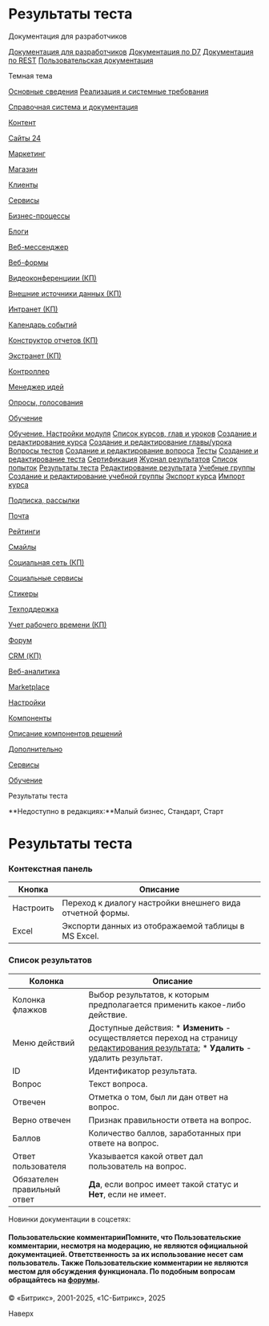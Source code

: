 # Результаты теста

Документация для разработчиков

[Документация для разработчиков](https://dev.1c-bitrix.ru/api_help/)
[Документация по D7](https://dev.1c-bitrix.ru/api_d7/)
[Документация по REST](https://dev.1c-bitrix.ru/rest_help/)
[Пользовательская документация](https://dev.1c-bitrix.ru/user_help/)

Темная тема

[Основные сведения](/user_help/index.php)
[Реализация и системные требования](/user_help/reqintro.php)

[Справочная система и документация](/user_help/help/index.php)

[Контент](/user_help/content/index.php)

[Сайты 24](/user_help/sites24/index.php)

[Маркетинг](/user_help/marketing/index.php)

[Магазин](/user_help/store/index.php)

[Клиенты](/user_help/clients/index.php)

[Сервисы](/user_help/service/index.php)

[Бизнес-процессы](/user_help/service/bizproc/index.php)

[Блоги](/user_help/service/blogs/index.php)

[Веб-мессенджер](/user_help/service/im/index.php)

[Веб-формы](/user_help/service/form/index.php)

[Видеоконференциии (КП)](/user_help/service/video/index.php)

[Внешние источники данных (КП)](/user_help/service/xdi/index.php)

[Интранет (КП)](/user_help/service/intranet/index.php)

[Календарь событий](/user_help/service/event_calendar/index.php)

[Конструктор отчетов (КП)](/user_help/service/report/index.php)

[Экстранет (КП)](/user_help/service/extranet/index.php)

[Контроллер](/user_help/service/controller/index.php)

[Менеджер идей](/user_help/service/idea/index.php)

[Опросы, голосования](/user_help/service/vote/index.php)

[Обучение](/user_help/service/learning/index.php)

[Обучение. Настройки модуля](/user_help/service/learning/settings.php)
[Список курсов, глав и уроков](/user_help/service/learning/learn_unilesson_admin.php)
[Создание и редактирование курса](/user_help/service/learning/learn_course_edit.php)
[Создание и редактирование главы/урока](/user_help/service/learning/learn_unilesson_edit.php)
[Вопросы тестов](/user_help/service/learning/learn_question_admin.php)
[Создание и редактирование вопроса](/user_help/service/learning/learn_question_edit.php)
[Тесты](/user_help/service/learning/learn_test_admin.php)
[Создание и редактирование теста](/user_help/service/learning/learn_test_edit.php)
[Сертификация](/user_help/service/learning/learn_certification_admin.php)
[Журнал результатов](/user_help/service/learning/learn_gradebook_admin.php)
[Список попыток](/user_help/service/learning/learn_attempt_admin.php)
[Результаты теста](/user_help/service/learning/learn_test_result_admin.php)
[Редактирование результата](/user_help/service/learning/learn_test_result_edit.php)
[Учебные группы](/user_help/service/learning/learn_group_admin.php)
[Создание и редактирование учебной группы](/user_help/service/learning/learn_group_edit.php)
[Экспорт курса](/user_help/service/learning/learn_export.php)
[Импорт курса](/user_help/service/learning/learn_import.php)

[Подписка, рассылки](/user_help/service/subscribe/index.php)

[Почта](/user_help/service/mail/index.php)

[Рейтинги](/user_help/service/rating/index.php)

[Смайлы](/user_help/service/smile/index.php)

[Социальная сеть (КП)](/user_help/service/socialnetwork/index.php)

[Социальные сервисы](/user_help/service/socialservices/index.php)

[Стикеры](/user_help/service/stickers/index.php)

[Техподдержка](/user_help/service/support/index.php)

[Учет рабочего времени (КП)](/user_help/service/timeman/index.php)

[Форум](/user_help/service/forum/index.php)

[CRM (КП)](/user_help/service/crm/index.php)

[Веб-аналитика](/user_help/statistic/index.php)

[Marketplace](/user_help/marketplace/index.php)

[Настройки](/user_help/settings/index.php)

[Компоненты](/user_help/components/index.php)

[Описание компонентов решений](/user_help/description_decisions/index.php)

[Дополнительно](/user_help/additional/index.php)

[Сервисы](/user_help/service/index.php)

[Обучение](/user_help/service/learning/index.php)

Результаты теста

**Недоступно в редакциях:**Малый бизнес, Стандарт, Старт

# Результаты теста

### Контекстная панель

| Кнопка | Описание |
| --- | --- |
| Настроить | Переход к диалогу настройки внешнего вида отчетной формы. |
| Excel | Экспорти данных из отображаемой таблицы в MS Excel. |

### Список результатов

| Колонка | Описание |
| --- | --- |
| Колонка флажков | Выбор результатов, к которым предполагается применить какое-либо действие. |
| Меню действий | Доступные действия:  * **Изменить** - осуществляется переход на страницу [редактирования результата](/user_help/service/learning/learn_test_result_edit.php); * **Удалить** - удалить результат. |
| ID | Идентификатор результата. |
| Вопрос | Текст вопроса. |
| Отвечен | Отметка о том, был ли дан ответ на вопрос. |
| Верно отвечен | Признак правильности ответа на вопрос. |
| Баллов | Количество баллов, заработанных при ответе на вопрос. |
| Ответ пользователя | Указывается какой ответ дал пользователь на вопрос. |
| Обязателен правильный ответ | **Да**, если вопрос имеет такой статус и **Нет**, если не имеет. |

Новинки документации в соцсетях:

#### Пользовательские комментарииПомните, что Пользовательские комментарии, несмотря на модерацию, не являются официальной документацией. Ответственность за их использование несет сам пользователь. Также Пользовательские комментарии не являются местом для обсуждения функционала. По подобным вопросам обращайтесь на [форумы](http://dev.1c-bitrix.ru/community/forums/group1/).

© «Битрикс», 2001-2025, «1С-Битрикс», 2025

Наверх